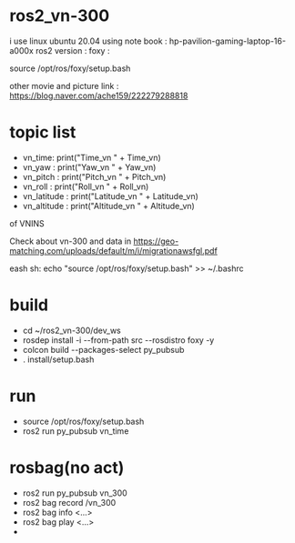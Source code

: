 # ros2_vn-300


i use linux ubuntu 20.04
using note book : hp-pavilion-gaming-laptop-16-a000x
ros2 version : foxy : 

source /opt/ros/foxy/setup.bash

other movie and picture link : https://blog.naver.com/ache159/222279288818


# topic list

* vn_time: print("Time_vn " + Time_vn)
* vn_yaw : print("Yaw_vn " + Yaw_vn) 
* vn_pitch : print("Pitch_vn " + Pitch_vn)
* vn_roll : print("Roll_vn " + Roll_vn)
* vn_latitude : print("Latitude_vn " + Latitude_vn)
* vn_altitude : print("Altitude_vn " + Altitude_vn)

of VNINS

Check about vn-300 and data in https://geo-matching.com/uploads/default/m/i/migrationawsfgl.pdf

eash sh: echo "source /opt/ros/foxy/setup.bash" >> ~/.bashrc

# build 

* cd ~/ros2_vn-300/dev_ws
* rosdep install -i --from-path src --rosdistro foxy -y
* colcon build --packages-select py_pubsub
* . install/setup.bash


# run 
* source /opt/ros/foxy/setup.bash
* ros2 run py_pubsub vn_time


# rosbag(no act)
* ros2 run py_pubsub vn_300
* ros2 bag record /vn_300
* ros2 bag info <...>
* ros2 bag play <...>
*





